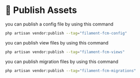 # 📢 Publish Assets

you can publish a config file by using this command

```bash
php artisan vendor:publish --tag="filament-fcm-config"
```

you can publish view files by using this command

```bash
php artisan vendor:publish --tag="filament-fcm-views"
```

you can publish migration files by using this command

```bash
php artisan vendor:publish --tag="filament-fcm-migrations"
```
